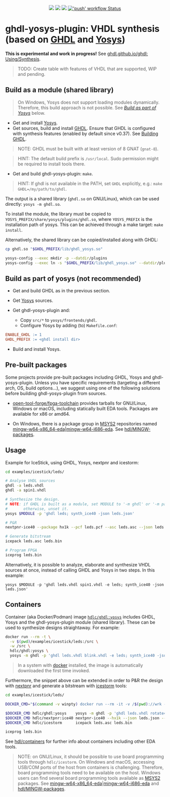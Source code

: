 <p align="center">
  <a title="GHDL synthesis documentation" href="https://ghdl.github.io/ghdl/using/Synthesis.html"><img src="https://img.shields.io/website.svg?label=ghdl.github.io%2Fghdl&longCache=true&style=flat-square&url=http%3A%2F%2Fghdl.github.io%2Fghdl%2Findex.html"></a><!--
  -->
  <a title="Join the chat at https://gitter.im/ghdl1/Lobby" href="https://gitter.im/ghdl1/Lobby?utm_source=badge&utm_medium=badge&utm_campaign=pr-badge&utm_content=badge"><img src="https://img.shields.io/badge/chat-on%20gitter-4db797.svg?longCache=true&style=flat-square&logo=gitter&logoColor=e8ecef"></a><!--
  -->
  <a title="Docker Images" href="https://github.com/ghdl/docker"><img src="https://img.shields.io/docker/pulls/ghdl/synth.svg?logo=docker&logoColor=e8ecef&style=flat-square&label=docker"></a><!--
  -->
  <a title="'push' workflow Status" href="https://github.com/ghdl/ghdl-yosys-plugin/actions?query=workflow%3Apush"><img alt="'push' workflow Status" src="https://img.shields.io/github/workflow/status/ghdl/ghdl-yosys-plugin/push?longCache=true&style=flat-square&label=push&logo=Github%20Actions&logoColor=fff"></a>
</p>

# ghdl-yosys-plugin: VHDL synthesis (based on [GHDL](https://github.com/ghdl/ghdl) and [Yosys](https://github.com/YosysHQ/yosys))

**This is experimental and work in progress!** See [ghdl.github.io/ghdl: Using/Synthesis](http://ghdl.github.io/ghdl/using/Synthesis.html).

> TODO: Create table with features of VHDL that are supported, WIP and pending.

## Build as a module (shared library)

> On Windows, Yosys does not support loading modules dynamically. Therefore, this build approach is not possible. See [*Build as part of Yosys*](#build-as-part-of-yosys-not-recommended) below.

- Get and install [Yosys](https://github.com/YosysHQ/yosys).
- Get sources, build and install [GHDL](https://github.com/ghdl/ghdl). Ensure that GHDL is configured with synthesis features (enabled by default since v0.37). See [Building GHDL](https://github.com/ghdl/ghdl#building-ghdl).

> NOTE: GHDL must be built with at least version of 8 GNAT (`gnat-8`).

> HINT: The default build prefix is `/usr/local`. Sudo permission might be required to install tools there.

- Get and build ghdl-yosys-plugin: `make`.

> HINT: If ghdl is not available in the PATH, set `GHDL` explicitly, e.g.: `make GHDL=/my/path/to/ghdl`.

The output is a shared library (`ghdl.so` on GNU/Linux), which can be used directly: `yosys -m ghdl.so`.

To install the module, the library must be copied to `YOSYS_PREFIX/share/yosys/plugins/ghdl.so`, where `YOSYS_PREFIX` is the installation path of yosys. This can be achieved through a make target: `make install`.

Alternatively, the shared library can be copied/installed along with GHDL:

```sh
cp ghdl.so "$GHDL_PREFIX/lib/ghdl_yosys.so"

yosys-config --exec mkdir -p --datdir/plugins
yosys-config --exec ln -s "$GHDL_PREFIX/lib/ghdl_yosys.so" --datdir/plugins/ghdl.so
```

## Build as part of yosys (not recommended)

- Get and build GHDL as in the previous section.

- Get [Yosys](https://github.com/YosysHQ/yosys) sources.

- Get ghdl-yosys-plugin and:
  - Copy `src/*` to `yosys/frontends/ghdl`.
  - Configure Yosys by adding (to) `Makefile.conf`:

```makefile
ENABLE_GHDL := 1
GHDL_PREFIX := <ghdl install dir>
```

- Build and install Yosys.

## Pre-built packages

Some projects provide pre-built packages including GHDL, Yosys and ghdl-yosys-plugin. Unless you have specific requirements (targeting a different arch, OS, build options...), we suggest using one of the following solutions before building ghdl-yosys-plugin from sources.

- [open-tool-forge/fpga-toolchain](https://github.com/open-tool-forge/fpga-toolchain) provides tarballs for GNU/Linux, Windows or macOS, including statically built EDA tools. Packages are available for x86 or amd64.

- On Windows, there is a package group in [MSYS2](https://www.msys2.org/) repositories named [mingw-w64-x86_64-eda](https://packages.msys2.org/group/mingw-w64-x86_64-eda)|[mingw-w64-i686-eda](https://packages.msys2.org/group/mingw-w64-i686-eda). See [hdl/MINGW-packages](https://github.com/hdl/MINGW-packages).

## Usage

Example for IceStick, using GHDL, Yosys, nextpnr and icestorm:

```sh
cd examples/icestick/leds/

# Analyse VHDL sources
ghdl -a leds.vhdl
ghdl -a spin1.vhdl

# Synthesize the design.
# NOTE: if GHDL is built as a module, set MODULE to '-m ghdl' or '-m path/to/ghdl.so',
#       otherwise, unset it.
yosys $MODULE -p 'ghdl leds; synth_ice40 -json leds.json'

# P&R
nextpnr-ice40 --package hx1k --pcf leds.pcf --asc leds.asc --json leds.json

# Generate bitstream
icepack leds.asc leds.bin

# Program FPGA
iceprog leds.bin
```

Alternatively, it is possible to analyze, elaborate and synthesize VHDL sources at once, instead of calling GHDL and Yosys in two steps. In this example:

```
yosys $MODULE -p 'ghdl leds.vhdl spin1.vhdl -e leds; synth_ice40 -json leds.json'
```

## Containers

Container (aka Docker/Podman) image [`hdlc/ghdl:yosys`](https://hub.docker.com/r/hdlc/ghdl/tags) includes GHDL, Yosys and the ghdl-yosys-plugin module (shared library). These can be used to synthesize designs straightaway. For example:

```sh
docker run --rm -t \
  -v $(pwd)/examples/icestick/leds:/src \
  -w /src \
  hdlc/ghdl:yosys \
  yosys -m ghdl -p 'ghdl leds.vhdl blink.vhdl -e leds; synth_ice40 -json leds.json'
```

> In a system with [docker](https://docs.docker.com/install) installed, the image is automatically downloaded the first time invoked.

Furthermore, the snippet above can be extended in order to P&R the design with [nextpnr](https://github.com/YosysHQ/nextpnr) and generate a bitstream with [icestorm](https://github.com/cliffordwolf/icestorm) tools:

```sh
cd examples/icestick/leds/

DOCKER_CMD="$(command -v winpty) docker run --rm -it -v /$(pwd)://wrk -w //wrk"

$DOCKER_CMD hdlc/ghdl:yosys    yosys -m ghdl -p 'ghdl leds.vhdl rotate4.vhdl -e leds; synth_ice40 -json leds.json'
$DOCKER_CMD hdlc/nextpnr:ice40 nextpnr-ice40 --hx1k --json leds.json --pcf leds.pcf --asc leds.asc
$DOCKER_CMD hdlc/icestorm      icepack leds.asc leds.bin

iceprog leds.bin
```

See [hdl/containers](https://github.com/hdl/containers) for further info about containers including other EDA tools.

> NOTE: on GNU/Linux, it should be possible to use board programming tools through `hdlc/icestorm`. On Windows and macOS, accessing USB/COM ports of the host from containers is challenging. Therefore, board programming tools need to be available on the host. Windows users can find several board programming tools available as [MSYS2](https://www.msys2.org/) packages. See [mingw-w64-x86_64-eda](https://packages.msys2.org/group/mingw-w64-x86_64-eda)|[mingw-w64-i686-eda](https://packages.msys2.org/group/mingw-w64-i686-eda) and [hdl/MINGW-packages](https://github.com/hdl/MINGW-packages).
